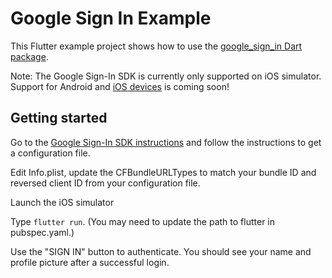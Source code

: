 # Google Sign In Example

This Flutter example project shows how to use the
[google_sign_in Dart package](https://github.com/flutter/google_sign_in).

Note: The Google Sign-In SDK is currently only supported on iOS simulator.
Support for Android and [iOS devices](https://github.com/flutter/flutter/issues/2740) is coming soon!

## Getting started

Go to the [Google Sign-In SDK instructions](https://developers.google.com/identity/sign-in/ios/sdk/)
and follow the instructions to get a configuration file.

Edit Info.plist, update the CFBundleURLTypes to match your bundle ID and reversed client ID from your configuration file.

Launch the iOS simulator

Type ```flutter run```. (You may need to update the path to flutter in pubspec.yaml.)

Use the "SIGN IN" button to authenticate. You should see your name and profile picture after a successful login.

